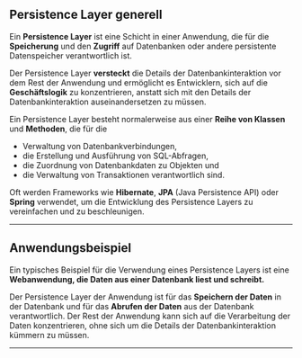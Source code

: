 
## Persistence Layer generell

Ein **Persistence Layer** ist eine Schicht in einer Anwendung, die für die **Speicherung** und den **Zugriff** auf Datenbanken oder andere persistente Datenspeicher verantwortlich ist. 

Der Persistence Layer **versteckt** die Details der Datenbankinteraktion vor dem Rest der Anwendung und ermöglicht es Entwicklern, sich auf die **Geschäftslogik** zu konzentrieren, anstatt sich mit den Details der Datenbankinteraktion auseinandersetzen zu müssen.

Ein Persistence Layer besteht normalerweise aus einer **Reihe von Klassen** und **Methoden**, die für die 
- Verwaltung von Datenbankverbindungen, 
- die Erstellung und Ausführung von SQL-Abfragen, 
- die Zuordnung von Datenbankdaten zu Objekten und 
- die Verwaltung von Transaktionen verantwortlich sind. 

Oft werden Frameworks wie **Hibernate**, **JPA** (Java Persistence API) oder **Spring** verwendet, um die Entwicklung des Persistence Layers zu vereinfachen und zu beschleunigen.

___

## Anwendungsbeispiel

Ein typisches Beispiel für die Verwendung eines Persistence Layers ist eine **Webanwendung, die Daten aus einer Datenbank liest und schreibt.** 

Der Persistence Layer der Anwendung ist für das **Speichern der Daten** in der Datenbank und für das **Abrufen der Daten** aus der Datenbank verantwortlich.
Der Rest der Anwendung kann sich auf die Verarbeitung der Daten konzentrieren, ohne sich um die Details der Datenbankinteraktion kümmern zu müssen.

___

